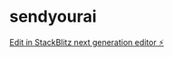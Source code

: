 # sendyourai

[Edit in StackBlitz next generation editor ⚡️](https://stackblitz.com/~/github.com/TabareMajem/sendyourai)